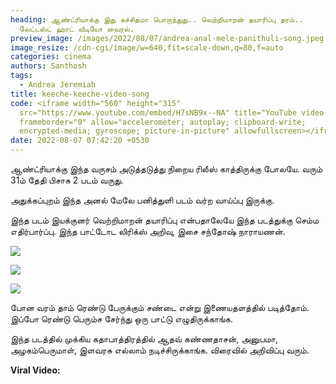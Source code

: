 ```yaml
---
heading: ஆண்ட்ரியாக்கு இது கச்சிதமா பொருந்துது.. வெற்றிமாறன் தயாரிப்பு தரம்..
  லேட்டஸ்ட் ஹாட் வீடியோ வைரல்.
preview_image: /images/2022/08/07/andrea-anal-mele-panithuli-song.jpeg
image_resize: /cdn-cgi/image/w=640,fit=scale-down,q=80,f=auto
categories: cinema
authors: Santhosh
tags:
  - Andrea Jeremiah
title: keeche-keeche-video-song
code: <iframe width="560" height="315"
  src="https://www.youtube.com/embed/H7sNB9x--NA" title="YouTube video player"
  frameborder="0" allow="accelerometer; autoplay; clipboard-write;
  encrypted-media; gyroscope; picture-in-picture" allowfullscreen></iframe>
date: 2022-08-07 07:42:20 +0530
---
```

ஆண்ட்ரியாக்கு இந்த வருசம் அடுத்தடுத்து நிறைய ரிலீஸ் காத்திருக்கு போலயே. வரும் 31ம் தேதி பிசாசு 2 படம் வருது.

அதுக்கப்புறம் இந்த அனல் மேலே பனித்துளி படம் வர்ற வாய்ப்பு இருக்கு.

இந்த படம் இயக்குனர் வெற்றிமாறன் தயாரிப்பு என்பதாலேயே இந்த படத்துக்கு செம்ம எதிர்பார்ப்பு. இந்த பாட்டோட லிரிக்ஸ் அறிவு, இசை சந்தோஷ் நாராயணன்.

![](/images/2022/08/07/keeche-keeche-andrea.jpeg)

![](/images/2022/08/07/keeche-keeche-andrea-1.jpeg)

![](/images/2022/08/07/keeche-keeche-andrea-2.jpeg)

போன வரம் தாம் ரெண்டு பேருக்கும் சண்டை என்று இணையதளத்தில் படித்தோம். இப்போ ரெண்டு பெரும்ச சேர்ந்து ஒரு பாட்டு எழுதிருக்காங்க.

இந்த படத்தில் முக்கிய கதாபாத்திரத்தில் ஆதவ் கண்ணதாசன், அனுபமா, அழகம்பெருமாள், இளவரசு எல்லாம் நடிச்சிருக்காங்க. விரைவில் அறிவிப்பு வரும்.

**Viral Video:**